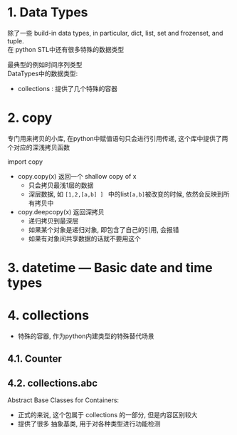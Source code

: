 # 1. Data Types

除了一些 build-in data types, in particular, dict, list, set and frozenset, and tuple.   
在 python STL中还有很多特殊的数据类型  


最典型的例如时间序列类型  
DataTypes中的数据类型:
* collections : 提供了几个特殊的容器


# 2. copy

专门用来拷贝的小库, 在python中赋值语句只会进行引用传递, 这个库中提供了两个对应的深浅拷贝函数

import copy

* copy.copy(x)  返回一个 shallow copy of x
  * 只会拷贝最浅1层的数据
  * 深层数据, 如 `[1,2,[a,b] ] ` 中的list`[a,b]`被改变的时候, 依然会反映到所有拷贝中
* copy.deepcopy(x)  返回深拷贝
  * 递归拷贝到最深层
  * 如果某个对象是递归对象, 即包含了自己的引用, 会报错
  * 如果有对象间共享数据的话就不要用这个




# 3. datetime — Basic date and time types


# 4. collections

* 特殊的容器, 作为python内建类型的特殊替代场景

## 4.1. Counter 


## 4.2. collections.abc

Abstract Base Classes for Containers:
* 正式的来说, 这个包属于 collections 的一部分, 但是内容区别较大
* 提供了很多 抽象基类, 用于对各种类型进行功能检测


